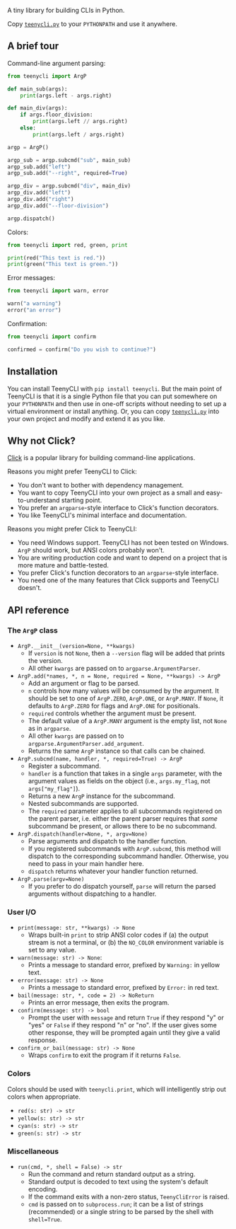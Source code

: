 A tiny library for building CLIs in Python.

Copy [`teenycli.py`](https://github.com/iafisher/teenycli/blob/master/teenycli/teenycli.py) to your `PYTHONPATH` and use it anywhere.

## A brief tour
Command-line argument parsing:

<!-- readme-test: exits -->
```python
from teenycli import ArgP

def main_sub(args):
    print(args.left - args.right)

def main_div(args):
    if args.floor_division:
        print(args.left // args.right)
    else:
        print(args.left / args.right)

argp = ArgP()

argp_sub = argp.subcmd("sub", main_sub)
argp_sub.add("left")
argp_sub.add("--right", required=True)

argp_div = argp.subcmd("div", main_div)
argp_div.add("left")
argp_div.add("right")
argp_div.add("--floor-division")

argp.dispatch()
```

Colors:

```python
from teenycli import red, green, print

print(red("This text is red."))
print(green("This text is green."))
```

Error messages:

```python
from teenycli import warn, error

warn("a warning")
error("an error")
```

Confirmation:

<!-- readme-test: skip -->
```python
from teenycli import confirm

confirmed = confirm("Do you wish to continue?")
```

## Installation
You can install TeenyCLI with `pip install teenycli`. But the main point of TeenyCLI is that it is a single Python file that you can put somewhere on your `PYTHONPATH` and then use in one-off scripts without needing to set up a virtual environment or install anything. Or, you can copy [`teenycli.py`](https://github.com/iafisher/teenycli/blob/master/teenycli/teenycli.py) into your own project and modify and extend it as you like.

## Why not Click?
[Click](https://click.palletsprojects.com/en/stable/) is a popular library for building command-line applications.

Reasons you might prefer TeenyCLI to Click:

- You don't want to bother with dependency management.
- You want to copy TeenyCLI into your own project as a small and easy-to-understand starting point.
- You prefer an `argparse`-style interface to Click's function decorators.
- You like TeenyCLI's minimal interface and documentation.

Reasons you might prefer Click to TeenyCLI:

- You need Windows support. TeenyCLI has not been tested on Windows. `ArgP` should work, but ANSI colors probably won't.
- You are writing production code and want to depend on a project that is more mature and battle-tested.
- You prefer Click's function decorators to an `argparse`-style interface.
- You need one of the many features that Click supports and TeenyCLI doesn't.

## API reference
### The `ArgP` class

- `ArgP.__init__(version=None, **kwargs)`
  - If `version` is not `None`, then a `--version` flag will be added that prints the version.
  - All other `kwargs` are passed on to `argparse.ArgumentParser`.
- `ArgP.add(*names, *, n = None, required = None, **kwargs) -> ArgP`
  - Add an argument or flag to be parsed.
  - `n` controls how many values will be consumed by the argument. It should be set to one of `ArgP.ZERO`, `ArgP.ONE`, or `ArgP.MANY`. If `None`, it defaults to `ArgP.ZERO` for flags and `ArgP.ONE` for positionals.
  - `required` controls whether the argument must be present.
  - The default value of a `ArgP.MANY` argument is the empty list, not `None` as in `argparse`.
  - All other `kwargs` are passed on to `argparse.ArgumentParser.add_argument`.
  - Returns the same `ArgP` instance so that calls can be chained.
- `ArgP.subcmd(name, handler, *, required=True) -> ArgP`
  - Register a subcommand.
  - `handler` is a function that takes in a single `args` parameter, with the argument values as fields on the object (i.e., `args.my_flag`, not `args["my_flag"]`).
  - Returns a new `ArgP` instance for the subcommand.
  - Nested subcommands are supported.
  - The `required` parameter applies to all subcommands registered on the parent parser, i.e. either the parent parser requires that *some* subcommand be present, or allows there to be no subcommand.
- `ArgP.dispatch(handler=None, *, argv=None)`
  - Parse arguments and dispatch to the handler function.
  - If you registered subcommands with `ArgP.subcmd`, this method will dispatch to the corresponding subcommand handler. Otherwise, you need to pass in your main handler here.
  - `dispatch` returns whatever your handler function returned.
- `ArgP.parse(argv=None)`
  - If you prefer to do dispatch yourself, `parse` will return the parsed arguments without dispatching to a handler.

### User I/O

- `print(message: str, **kwargs) -> None`
  - Wraps built-in `print` to strip ANSI color codes if (a) the output stream is not a terminal, or (b) the `NO_COLOR` environment variable is set to any value.
- `warn(message: str) -> None`:
  - Prints a message to standard error, prefixed by `Warning:` in yellow text.
- `error(message: str) -> None`
  - Prints a message to standard error, prefixed by `Error:` in red text.
- `bail(message: str, *, code = 2) -> NoReturn`
  - Prints an error message, then exits the program.
- `confirm(message: str) -> bool`
  - Prompt the user with `message` and return `True` if they respond "y" or "yes" or `False` if they respond "n" or "no". If the user gives some other response, they will be prompted again until they give a valid response.
- `confirm_or_bail(message: str) -> None`
  - Wraps `confirm` to exit the program if it returns `False`.

### Colors
Colors should be used with `teenycli.print`, which will intelligently strip out colors when appropriate.

- `red(s: str) -> str`
- `yellow(s: str) -> str`
- `cyan(s: str) -> str`
- `green(s: str) -> str`

### Miscellaneous

- `run(cmd, *, shell = False) -> str`
  - Run the command and return standard output as a string.
  - Standard output is decoded to text using the system's default encoding.
  - If the command exits with a non-zero status, `TeenyCliError` is raised.
  - `cmd` is passed on to `subprocess.run`; it can be a list of strings (recommended) or a single string to be parsed by the shell with `shell=True`.
